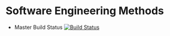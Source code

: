 # Software Engineering Methods
- Master Build Status [![Build Status](https://travis-ci.com/adel2924/sem.svg?branch=main)](https://travis-ci.com/adel2924/sem)